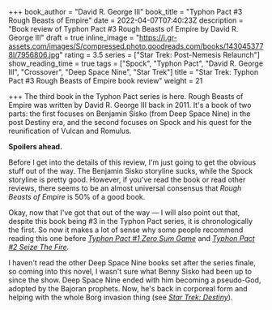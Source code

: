 +++
book_author = "David R. George III"
book_title = "Typhon Pact #3 Rough Beasts of Empire"
date = 2022-04-07T07:40:23Z
description = "Book review of Typhon Pact #3 Rough Beasts of Empire by David R. George III"
draft = true
inline_image = "https://i.gr-assets.com/images/S/compressed.photo.goodreads.com/books/1430453778l/7956806.jpg"
rating = 3.5
series = ["Star Trek: Post-Nemesis Relaunch"]
show_reading_time = true
tags = ["Spock", "Typhon Pact", "David R. George III", "Crossover", "Deep Space Nine", "Star Trek"]
title = "Star Trek: Typhon Pact #3 Rough Beasts of Empire book review"
weight = 21

+++
The third book in the Typhon Pact series is here. Rough Beasts of Empire was written by David R. George III back in 2011. It's a book of two parts: the first focuses on Benjamin Sisko (from Deep Space Nine) in the post Destiny era, and the second focuses on Spock and his quest for the reunification of Vulcan and Romulus. 

**Spoilers ahead.**

<!--more-->

Before I get into the details of this review, I'm just going to get the obvious stuff out of the way. The Benjamin Sisko storyline sucks, while the Spock storyline is pretty good. However, if you've read the book or read other reviews, there seems to be an almost universal consensus that _Rough Beasts of Empire_ is 50% of a good book.

Okay, now that I've got that out of the way — I will also point out that, despite this book being #3 in the Typhon Pact series, it is chronologically the first. So now it makes a lot of sense why some people recommend reading this one before [_Typhon Pact #1 Zero Sum Game_](https://scifibooks.club/reviews/typhon-pact-1-zero-sum-game-book-review/) and [_Typhon Pact #2 Seize The Fire_](https://scifibooks.club/reviews/typhon-pact-2-seize-the-fire-book-review/)_._

I haven't read the other Deep Space Nine books set after the series finale, so coming into this novel, I wasn't sure what Benny Sisko had been up to since the show. Deep Space Nine ended with him becoming a pseudo-God, adopted by the Bajoran prophets. Now, he's back in corporeal form and helping with the whole Borg invasion thing (see [_Star Trek: Destiny_](https://scifibooks.club/reviews/star-trek-the-next-generation-destiny-trilogy-book-review-e/)).